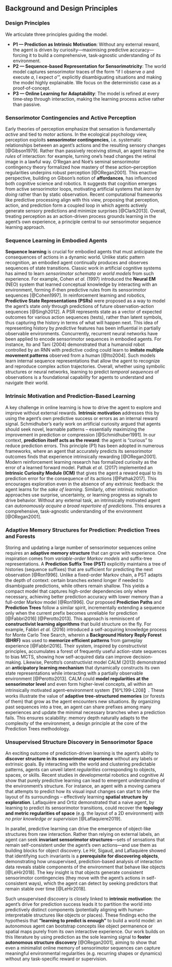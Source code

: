 ## Background and Design Principles

### Design Principles

We articulate three principles guiding the model.

* **P1 — Prediction as Intrinsic Motivation**: Without any external reward, the agent is driven by curiosity—maximising predictive accuracy—forcing it to build a comprehensive, task‑agnostic understanding of its environment.
* **P2 — Sequence‑based Representation for Sensorimotricity**: The world model captures sensorimotor traces of the form “if I observe $o$ and execute $a$, I expect $o'$”, explicitly disambiguating situations and making the model highly explainable. We focus on the deterministic case as a proof‑of‑concept.
* **P3 — Online Learning for Adaptability**: The model is refined at every time‑step through interaction, making the learning process active rather than passive.

### Sensorimotor Contingencies and Active Perception

Early theories of perception emphasize that sensation is fundamentally *active* and tied to motor actions. In the ecological psychology view, perception exploits **sensorimotor contingencies**, i.e. systematic relationships between an agent’s actions and the resulting sensory changes [@Gibson1979]. Rather than passively receiving stimuli, an agent learns the *rules* of interaction: for example, turning one’s head changes the retinal image in a lawful way. O’Regan and Noë’s seminal sensorimotor contingency theory formalized how mastery of these action–perception regularities underpins robust perception [@ORegan2001]. This enactive perspective, building on Gibson’s notion of **affordances**, has influenced both cognitive science and robotics. It suggests that cognition emerges from active sensorimotor loops, motivating artificial systems that *learn by doing* rather than by static observation. Recent computational frameworks like predictive processing align with this view, proposing that perception, action, and prediction form a coupled loop in which agents actively generate sensory predictions and minimize surprises [@Clark2013]. Overall, treating perception as an action-driven process grounds learning in the agent’s own experience, a principle central to our sensorimotor sequence learning approach.  

### Sequence Learning in Embodied Agents

**Sequence learning** is crucial for embodied agents that must anticipate the consequences of actions in a dynamic world. Unlike static pattern recognition, an embodied agent continually produces and observes sequences of state transitions. Classic work in artificial cognitive systems has aimed to learn *sensorimotor schemata* or *world models* from such experience. For example, Cohen *et al.* (1997) introduced the **Neural EM** (NEO) system that learned conceptual knowledge by interacting with an environment, forming if-then predictive rules from its sensorimotor sequences [@Cohen1997]. In reinforcement learning and robotics, **Predictive State Representations (PSRs)** were proposed as a way to model the agent’s state *only* through predictions of future observation-action sequences [@Singh2012]. A PSR represents state as a vector of expected outcomes for various action sequences (tests), rather than latent symbols, thus capturing the history in terms of what will happen next. This idea of representing history by *predictive* features has been influential in partially observable environments. Concurrently, recurrent neural networks have been applied to encode sensorimotor sequences in embodied agents. For instance, Ito and Tani (2004) demonstrated that a humanoid robot controlled by an RNN with predictive coding could learn to **imitate multiple movement patterns** observed from a human [@Ito2004]. Such models learn internal sequence representations that allow the agent to recognize and reproduce complex action trajectories. Overall, whether using symbolic structures or neural networks, learning to predict *temporal sequences* of observations is a foundational capability for agents to understand and navigate their world.

### Intrinsic Motivation and Prediction-Based Learning

A key challenge in online learning is how to drive the agent to explore and improve without external rewards. **Intrinsic motivation** addresses this by using the agent’s own predictive success or errors as an internal reward signal. Schmidhuber’s early work on artificial curiosity argued that agents should seek novel, learnable patterns – essentially maximizing the improvement in prediction or compression [@Schmidhuber1991]. In our context, **prediction itself acts as the reward**: the agent is “curious” to reduce prediction errors. This principle (P1) has been adopted in numerous frameworks, where an agent that accurately predicts its sensorimotor outcomes finds that experience intrinsically rewarding [@ORegan2001]. Modern reinforcement learning research has formalized curiosity as the error of a learned forward model. Pathak *et al.* (2017) implemented an **Intrinsic Curiosity Module (ICM)** that gives the agent a reward equal to its prediction error for the consequence of its actions [@Pathak2017]. This encourages exploration even in the absence of any extrinsic feedback: the agent learns for the *sake of learning*. Similarly, other intrinsic motivation approaches use surprise, uncertainty, or learning progress as signals to drive behavior. Without any external task, an intrinsically motivated agent can *autonomously acquire a broad repertoire of predictions*. This ensures a comprehensive, task-agnostic understanding of the environment [@ORegan2001].

### Adaptive Memory Structures for Prediction: Prediction Trees and Forests

Storing and updating a large number of sensorimotor sequences online requires an **adaptive memory structure** that can grow with experience. One inspiration comes from *variable-order Markov models* and suffix-tree representations. A **Prediction Suffix Tree (PST)** explicitly maintains a tree of histories (sequence suffixes) that are sufficient for predicting the next observation [@Ron1996]. Unlike a fixed-order Markov chain, a PST adapts the depth of context: certain branches extend longer if needed to disambiguate predictions, while others remain shallow. This yields a compact model that captures high-order dependencies only where necessary, achieving better prediction accuracy with lower memory than a full-order Markov model [@Ron1996]. Our proposed **Prediction Paths** and **Prediction Trees** follow a similar spirit, incrementally extending a sequence only when the current prefix becomes unreliable for prediction [@Fabbri2016] [@Perotto2013]. This approach is reminiscent of **constructivist learning algorithms** that build structure on the fly. For example, Fabbri *et al.* (2016) introduced a self-acquiring knowledge process for Monte Carlo Tree Search, wherein a **Background History Reply Forest (BHRF)** was used to **memorize efficient patterns** from gameplay experience [@Fabbri2016]. Their system, inspired by constructivist principles, accumulates a forest of frequently useful action-state sequences to bias MCTS, showing how self-acquired data can improve decision-making. Likewise, Perotto’s constructivist model CALM (2013) demonstrated an **anticipatory learning mechanism** that dynamically constructs its own state representations while interacting with a partially observable environment [@Perotto2013]. CALM could **model regularities at the sensorimotor level** and even form higher-level concepts, all within an intrinsically motivated agent–environment system【16†L199-L208】. These works illustrate the value of **adaptive tree-structured memories** (or forests of them) that grow as the agent encounters new situations. By organizing past sequences into a tree, an agent can share prefixes among many experiences and update the minimal necessary branches when a prediction fails. This ensures scalability: memory depth naturally adapts to the complexity of the environment, a design principle at the core of the Prediction Trees methodology.

### Unsupervised Structure Discovery in Sensorimotor Space

An exciting outcome of prediction-driven learning is the agent’s ability to **discover structure in its sensorimotor experience** without any labels or extrinsic goals. By interacting with the world and clustering predictable patterns, agents can unveil latent *regularities* corresponding to objects, spaces, or skills. Recent studies in developmental robotics and cognitive AI show that purely predictive learning can lead to emergent understanding of the environment’s structure. For instance, an agent with a moving camera that attempts to predict how its visual input changes can start to infer the layout of its surroundings – effectively learning **spatial structure by exploration**. Laflaquière and Ortiz demonstrated that a naive agent, by learning to predict its sensorimotor transitions, could recover the **topology and metric regularities of space** (e.g. the layout of a 2D environment) *with no prior knowledge or supervision* [@Laflaquiere2019].

In parallel, predictive learning can drive the emergence of object-like structures from raw interaction. Rather than relying on external labels, an agent can seek **invariant sensorimotor structures**—sets of sensations that remain self-consistent under the agent’s own actions—and use them as building blocks for object discovery. Le Hir, Sigaud, and Laflaquière showed that identifying such invariants is a **prerequisite for discovering objects**, demonstrating how unsupervised, prediction-based analysis of interaction data reveals stable components of the environment that behave like objects [@LeHir2018]. The key insight is that objects generate consistent sensorimotor contingencies (they move with the agent’s actions in self-consistent ways), which the agent can detect by seeking predictors that remain stable over time [@LeHir2018].

Such unsupervised discovery is closely linked to **intrinsic motivation**: the agent’s drive for prediction success leads it to partition the world into predictively distinct components (potentially aligning with human-interpretable structures like objects or places). These findings echo the hypothesis that **“learning to predict is enough”** to build a world model: an autonomous agent can bootstrap concepts like object permanence or spatial maps purely from its own interactive experience. Our work builds on this literature by using prediction as the sole learning signal to **foster autonomous structure discovery** [@ORegan2001], aiming to show that even a minimalist online memory of sensorimotor sequences can capture meaningful environmental regularities (e.g. recurring shapes or dynamics) without any task-specific reward or supervision. 